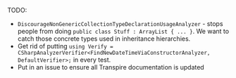 TODO:

* `DiscourageNonGenericCollectionTypeDeclarationUsageAnalyzer` - stops people from doing `public class Stuff : ArrayList { ... }`. We want to catch those concrete types used in inheritance hierarchies.
* Get rid of putting `using Verify = CSharpAnalyzerVerifier<FindNewDateTimeViaConstructorAnalyzer, DefaultVerifier>;` in every test.
* Put in an issue to ensure all Transpire documentation is updated